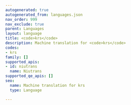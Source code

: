 ```yaml
---
autogenerated: true
autogenerated_from: languages.json
nav_order: 999
nav_exclude: true
parent: Languages
layout: language
title: <code>krs</code>
description: Machine translation for <code>krs</code>
codes:
- krs
family: []
supported_apis:
- id: niutrans
  name: Niutrans
supported_qe_apis: []
seo:
  name: Machine translation for krs
  type: Language

---
```



